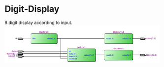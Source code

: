 # Digit-Display
8 digit display according to input.
![image](https://github.com/HengRuiZ/Digit-Display/blob/master/RTL.png)
